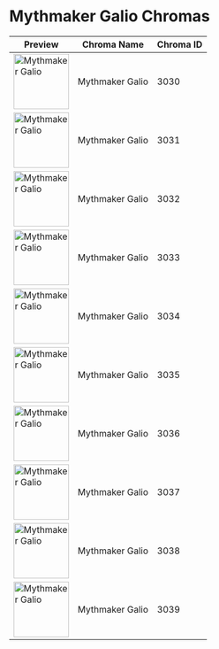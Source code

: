 # Mythmaker Galio Chromas

| Preview | Chroma Name | Chroma ID |
|---|---|---|
| <img src='https://raw.communitydragon.org/latest/plugins/rcp-be-lol-game-data/global/default/v1/champion-chroma-images/3/3030.png' alt='Mythmaker Galio' width='100'> | Mythmaker Galio | 3030 |
| <img src='https://raw.communitydragon.org/latest/plugins/rcp-be-lol-game-data/global/default/v1/champion-chroma-images/3/3031.png' alt='Mythmaker Galio' width='100'> | Mythmaker Galio | 3031 |
| <img src='https://raw.communitydragon.org/latest/plugins/rcp-be-lol-game-data/global/default/v1/champion-chroma-images/3/3032.png' alt='Mythmaker Galio' width='100'> | Mythmaker Galio | 3032 |
| <img src='https://raw.communitydragon.org/latest/plugins/rcp-be-lol-game-data/global/default/v1/champion-chroma-images/3/3033.png' alt='Mythmaker Galio' width='100'> | Mythmaker Galio | 3033 |
| <img src='https://raw.communitydragon.org/latest/plugins/rcp-be-lol-game-data/global/default/v1/champion-chroma-images/3/3034.png' alt='Mythmaker Galio' width='100'> | Mythmaker Galio | 3034 |
| <img src='https://raw.communitydragon.org/latest/plugins/rcp-be-lol-game-data/global/default/v1/champion-chroma-images/3/3035.png' alt='Mythmaker Galio' width='100'> | Mythmaker Galio | 3035 |
| <img src='https://raw.communitydragon.org/latest/plugins/rcp-be-lol-game-data/global/default/v1/champion-chroma-images/3/3036.png' alt='Mythmaker Galio' width='100'> | Mythmaker Galio | 3036 |
| <img src='https://raw.communitydragon.org/latest/plugins/rcp-be-lol-game-data/global/default/v1/champion-chroma-images/3/3037.png' alt='Mythmaker Galio' width='100'> | Mythmaker Galio | 3037 |
| <img src='https://raw.communitydragon.org/latest/plugins/rcp-be-lol-game-data/global/default/v1/champion-chroma-images/3/3038.png' alt='Mythmaker Galio' width='100'> | Mythmaker Galio | 3038 |
| <img src='https://raw.communitydragon.org/latest/plugins/rcp-be-lol-game-data/global/default/v1/champion-chroma-images/3/3039.png' alt='Mythmaker Galio' width='100'> | Mythmaker Galio | 3039 |
